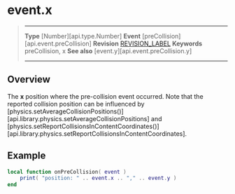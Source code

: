 
# event.x

> --------------------- ------------------------------------------------------------------------------------------
> __Type__              [Number][api.type.Number]
> __Event__             [preCollision][api.event.preCollision]
> __Revision__          [REVISION_LABEL](REVISION_URL)
> __Keywords__          preCollision, x
> __See also__			[event.y][api.event.preCollision.y]
> --------------------- ------------------------------------------------------------------------------------------

## Overview

The __x__ position where the <nobr>pre-collision</nobr> event occurred. Note that the reported collision position can be influenced by [physics.setAverageCollisionPositions()][api.library.physics.setAverageCollisionPositions] and [physics.setReportCollisionsInContentCoordinates()][api.library.physics.setReportCollisionsInContentCoordinates].


## Example

``````lua
local function onPreCollision( event )
	print( "position: " .. event.x .. "," .. event.y )
end
``````
